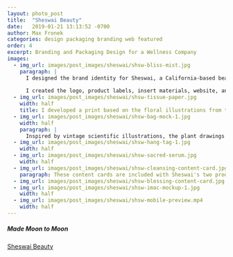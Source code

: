 ```yaml
---
layout: photo_post
title:  "Sheswai Beauty"
date:   2019-01-21 13:13:52 -0700
author: Max Fronek
categories: design packaging branding web featured
order: 4
excerpt: Branding and Packaging Design for a Wellness Company
images:
  - img_url: images/post_images/sheswai/shsw-bliss-mist.jpg
    paragraph: |
      I designed the brand identity for Sheswai, a California-based beauty and wellness brand. They requested a clean and modern look that retained some homespun feel. She wanted to incorporate floral designs, the moon, and a 'California Cool' feel.
        
      I created the logo, product labels, insert materials, website, and overall style guide. One of my favorite moments of the design process is when the founder said she wanted to get a tattoo of the logo.
  - img_url: images/post_images/sheswai/shsw-tissue-paper.jpg 
    width: half
    title: I developed a print based on the floral illustrations from the labels and product packaging, creating an element that can be reused in many applications for Sheswai.
  - img_url: images/post_images/sheswai/shsw-bag-mock-1.jpg
    width: half
    paragraph: |
      Inspired by vintage scientific illustrations, the plant drawings on each label reflect the ingredients used to make each product, and unify different elements of Sheswai's brand identity.
  - img_url: images/post_images/sheswai/shsw-hang-tag-1.jpg 
    width: half
  - img_url: images/post_images/sheswai/shsw-sacred-serum.jpg
    width: half      
  - img_url: images/post_images/sheswai/shsw-cleansing-content-card.jpg 
    paragraph: These content cards are included with Sheswai's two product kits. They walk the customer through the ritual of home cleansing, and help to build the experience of using the Sheswai products. 
  - img_url: images/post_images/sheswai/shsw-blessing-content-card.jpg 
  - img_url: images/post_images/sheswai/shsw-imac-mockup-1.jpg 
    width: half
  - img_url: images/post_images/sheswai/shsw-mobile-preview.mp4
    width: half
---
```


##### Made Moon to Moon
[Sheswai Beauty](http://sheswaibeauty.com)
